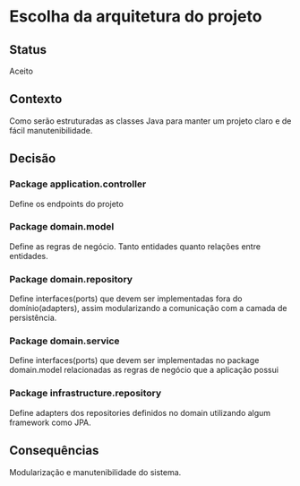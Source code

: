 # Escolha da arquitetura do projeto
<!-- https://github.com/joelparkerhenderson/architecture-decision-record/tree/main/locales/en/templates/decision-record-template-by-michael-nygard -->
## Status

Aceito

## Contexto

Como serão estruturadas as classes Java para manter um projeto claro e de fácil manutenibilidade.

## Decisão

### Package application.controller
Define os endpoints do projeto

### Package domain.model
Define as regras de negócio. Tanto entidades quanto relações entre entidades.

### Package domain.repository
Define interfaces(ports) que devem ser implementadas fora do domínio(adapters),
assim modularizando a comunicação com a camada de persistência.

### Package domain.service
Define interfaces(ports) que devem ser implementadas no package domain.model
relacionadas as regras de negócio que a aplicação possui

### Package infrastructure.repository
Define adapters dos repositories definidos no domain utilizando algum framework como JPA.

## Consequências

Modularização e manutenibilidade do sistema.
